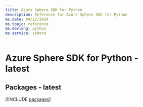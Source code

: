 ```yaml
---
title: Azure Sphere SDK for Python
description: Reference for Azure Sphere SDK for Python
ms.date: 04/22/2024
ms.topic: reference
ms.devlang: python
ms.service: sphere
---
```

# Azure Sphere SDK for Python - latest
## Packages - latest
[!INCLUDE [packages](sphere-index.md)]